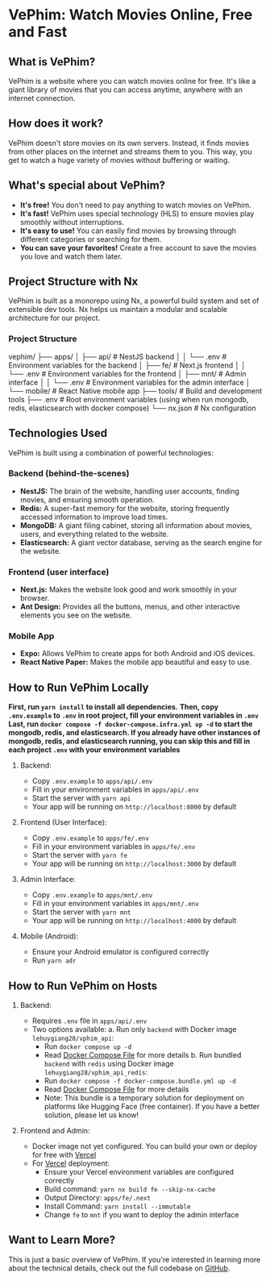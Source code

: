# VePhim: Watch Movies Online, Free and Fast

## What is VePhim?

VePhim is a website where you can watch movies online for free. It's like a giant library of movies that you can access anytime, anywhere with an internet connection.

## How does it work?

VePhim doesn't store movies on its own servers. Instead, it finds movies from other places on the internet and streams them to you. This way, you get to watch a huge variety of movies without buffering or waiting.

## What's special about VePhim?

- **It's free!** You don't need to pay anything to watch movies on VePhim.
- **It's fast!** VePhim uses special technology (HLS) to ensure movies play smoothly without interruptions.
- **It's easy to use!** You can easily find movies by browsing through different categories or searching for them.
- **You can save your favorites!** Create a free account to save the movies you love and watch them later.

## Project Structure with Nx

VePhim is built as a monorepo using Nx, a powerful build system and set of extensible dev tools. Nx helps us maintain a modular and scalable architecture for our project.

### Project Structure

vephim/
├── apps/
│   ├── api/         # NestJS backend
│   │    └── .env    # Environment variables for the backend
│   ├── fe/          # Next.js frontend
│   │    └── .env    # Environment variables for the frontend
│   ├── mnt/         # Admin interface
│   │    └── .env    # Environment variables for the admin interface
│   └── mobile/      # React Native mobile app
├── tools/           # Build and development tools
├── .env             # Root environment variables (using when run mongodb, redis, elasticsearch with docker compose)
└── nx.json          # Nx configuration


## Technologies Used

VePhim is built using a combination of powerful technologies:

### Backend (behind-the-scenes)

- **NestJS:** The brain of the website, handling user accounts, finding movies, and ensuring smooth operation.
- **Redis:** A super-fast memory for the website, storing frequently accessed information to improve load times.
- **MongoDB:** A giant filing cabinet, storing all information about movies, users, and everything related to the website.
- **Elasticsearch:** A giant vector database, serving as the search engine for the website.

### Frontend (user interface)

- **Next.js:** Makes the website look good and work smoothly in your browser.
- **Ant Design:** Provides all the buttons, menus, and other interactive elements you see on the website.

### Mobile App

- **Expo:** Allows VePhim to create apps for both Android and iOS devices.
- **React Native Paper:** Makes the mobile app beautiful and easy to use.

## How to Run VePhim Locally

**First, run `yarn install` to install all dependencies.**
**Then, copy `.env.example` to `.env` in root project, fill your environment variables in `.env`**
**Last, run `docker compose -f docker-compose.infra.yml up -d` to start the mongodb, redis, and elasticsearch. If you already have other instances of mongodb, redis, and elasticsearch running, you can skip this and fill in each project `.env` with your environment variables**

1. Backend:
   - Copy `.env.example` to `apps/api/.env`
   - Fill in your environment variables in `apps/api/.env`
   - Start the server with `yarn api`
   - Your app will be running on `http://localhost:8000` by default

2. Frontend (User Interface):
   - Copy `.env.example` to `apps/fe/.env`
   - Fill in your environment variables in `apps/fe/.env`
   - Start the server with `yarn fe`
   - Your app will be running on `http://localhost:3000` by default

3. Admin Interface:
   - Copy `.env.example` to `apps/mnt/.env`
   - Fill in your environment variables in `apps/mnt/.env`
   - Start the server with `yarn mnt`
   - Your app will be running on `http://localhost:4000` by default

4. Mobile (Android):
   - Ensure your Android emulator is configured correctly
   - Run `yarn adr`

## How to Run VePhim on Hosts

1. Backend:
   - Requires `.env` file in `apps/api/.env`
   - Two options available:
     a. Run only `backend` with Docker image `lehuygiang28/vphim_api`:
        - Run `docker compose up -d`
        - Read [Docker Compose File](/docker-compose.yml) for more details
     b. Run bundled `backend` with `redis` using Docker image `lehuygiang28/vphim_api_redis`:
        - Run `docker compose -f docker-compose.bundle.yml up -d`
        - Read [Docker Compose File](/docker-compose.bundle.yml) for more details
        - Note: This bundle is a temporary solution for deployment on platforms like Hugging Face (free container). If you have a better solution, please let us know!

2. Frontend and Admin:
   - Docker image not yet configured. You can build your own or deploy for free with [Vercel](https://vercel.com/)
   - For [Vercel](https://vercel.com/) deployment:
     - Ensure your Vercel environment variables are configured correctly
     - Build command: `yarn nx build fe --skip-nx-cache`
     - Output Directory: `apps/fe/.next`
     - Install Command: `yarn install --immutable`
     - Change `fe` to `mnt` if you want to deploy the admin interface

## Want to Learn More?

This is just a basic overview of VePhim. If you're interested in learning more about the technical details, check out the full codebase on [GitHub](https://github.com/lehuygiang28/vphim).
